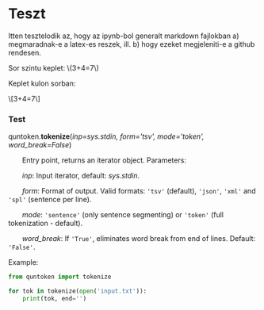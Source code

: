 
# Teszt

Itten tesztelodik az, hogy az ipynb-bol generalt markdown fajlokban a) megmaradnak-e a latex-es reszek, ill. b) hogy ezeket megjeleniti-e a github rendesen.

Sor szintu keplet: \\(3+4=7\\)

Keplet kulon sorban:

\\[3+4=7\\]

### Test

quntoken.**tokenize**(*inp=sys.stdin, form='tsv', mode='token',
word_break=False*)

<div style="text-indent: 2em;">
Entry point, returns an iterator object. Parameters:

*inp*: Input iterator, default: *sys.stdin*.

*form*: Format of output. Valid formats: `'tsv'` (default), `'json'`, `'xml'`
and `'spl'` (sentence per line).

*mode*: `'sentence'` (only sentence segmenting) or `'token'` (full
tokenization - default).

*word_break*: If `'True'`, eliminates word break from end of lines. Default:
`'False'`.
</div>

Example:

```py
from quntoken import tokenize

for tok in tokenize(open('input.txt')):
    print(tok, end='')
```

